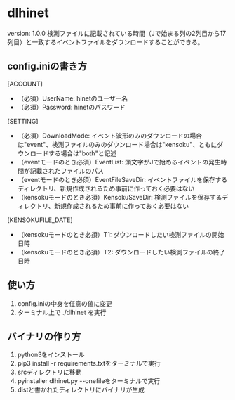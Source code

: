 # dlhinet 
version: 1.0.0
検測ファイルに記載されている時間（Jで始まる列の2列目から17列目）と一致するイベントファイルをダウンロードすることができる。

## config.iniの書き方

[ACCOUNT]
* （必須）UserName: hinetのユーザー名
* （必須）Password: hinetのパスワード


[SETTING]

* （必須）DownloadMode: イベント波形のみのダウンロードの場合は"event"、検測ファイルのみのダウンロード場合は"kensoku"、ともにダウンロードする場合は"both"と記述
* （eventモードのとき必須）EventList: 頭文字がJで始めるイベントの発生時間が記載されたファイルのパス
* （eventモードのとき必須）EventFileSaveDir: イベントファイルを保存するディレクトリ、新規作成されるため事前に作っておく必要はない
* （kensokuモードのとき必須）KensokuSaveDir: 検測ファイルを保存するディレクトリ、新規作成されるため事前に作っておく必要はない

[KENSOKUFILE_DATE]
* （kensokuモードのとき必須）T1: ダウンロードしたい検測ファイルの開始日時
* （kensokuモードのとき必須）T2: ダウンロードしたい検測ファイルの終了日時

## 使い方
1. config.iniの中身を任意の値に変更
2. ターミナル上で ./dlhinet を実行

## バイナリの作り方
1. python3をインストール
2. pip3 install -r requirements.txtをターミナルで実行
3. srcディレクトリに移動
4. pyinstaller dlhinet.py --onefileをターミナルで実行
3. distと書かれたディレクトリにバイナリが生成